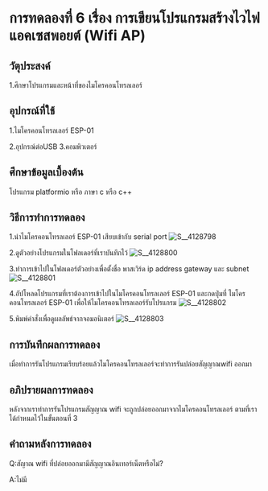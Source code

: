 # การทดลองที่ 6 เรื่อง การเขียนโปรแกรมสร้างไวไฟแอคเซสพอยต์ (Wifi AP)

## วัตุประสงค์ 
1.ศึกษาโปรแกรมและหน้าที่ของไมโครคอนโทรลเลอร์

## อุปกรณ์ที่ใช้ 
1.ไมโครคอนโทรลเลอร์ ESP-01
 
2.อุปกรณ์ต่อUSB 3.คอมพิวเตอร์

## ศึกษาข้อมูลเบื้องต้น 
โปรแกรม platformio หรือ ภาษา c หรือ c++

## วิธีการทำการทดลอง 
1.นำไมโครคอนโทรลเลอร์ ESP-01 เสียบเข้ากับ serial port 
![S__4128798](https://user-images.githubusercontent.com/80879773/112293896-3759a580-8cc5-11eb-8e4e-a6c4070d70cc.jpg)

2.ดูตัวอย่างโปรแกรมในโฟลเดอร์ที่เราบันทึกไว้ 
![S__4128800](https://user-images.githubusercontent.com/80879773/112293899-39236900-8cc5-11eb-8b24-3e66136577bc.jpg)

3.ทำการเข้าไปในโฟลเดอร์ตัวอย่างเพื่อตั้งชื่อ พาสเวิร์ด  ip address gateway และ subnet
![S__4128801](https://user-images.githubusercontent.com/80879773/112293911-3aed2c80-8cc5-11eb-9982-106957875935.jpg)

4.อัปโหลดโปรแกรมที่เราต้องการเข้าไปในไมโครคอนโทรลเลอร์ ESP-01 และกดปุ่มที่ ไมโครคอนโทรลเลอร์ ESP-01 เพื่อให้ไมโครคอนโทรลเลอร์รับโปรแกรม 
![S__4128802](https://user-images.githubusercontent.com/80879773/112293920-3c1e5980-8cc5-11eb-9459-172ccf308ea8.jpg)

5.พิมพ์คำสั่งเพื่อดูผลลัพธ์จากจอมอนิเตอร์
![S__4128803](https://user-images.githubusercontent.com/80879773/112293924-3de81d00-8cc5-11eb-8a61-e62e95a4f4ba.jpg)

## การบันทึกผลการทดลอง 
เมื่อทำการรันโปรแกรมเรียบร้อยแล้วไมโครคอนโทรลเลอร์จะทำการรันปล่อยสัญญาณwifi ออกมา

## อภิปรายผลการทดลอง 
หลังจากเราทำการรันโปรแกรมสัญญาณ wifi จะถูกปล่อยออกมาจากไมโครคอนโทรลเลอร์ ตามที่เราได้กำหนดไว้ในขั้นตอนที่ 3  

## คำถามหลังการทดลอง 
Q:สัญาณ wifi ที่ปล่อยออกมามีสัญญาณอินเทอร์เน็ตหรือไม่? 

A:ไม่มี
